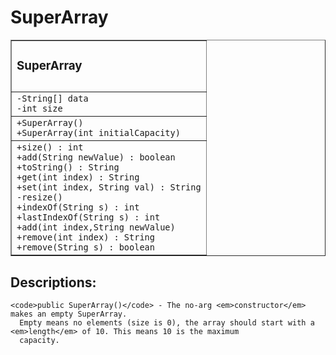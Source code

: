 
# SuperArray
  <table border="1px">
    <tr>
      <td>
        <h3>SuperArray<h3>
      </td>
    </tr>
    <tr>
      <td>
        <code>-String[] data
-int size</code>
      </td>
    </tr>
    <tr>
      <td>
        <code>+SuperArray()
+SuperArray(int initialCapacity)</code>
      </td>
    </tr>
    <tr>
      <td>
        <code>+size() : int
+add(String newValue) : boolean
+toString() : String
+get(int index) : String
+set(int index, String val) : String
-resize()
+indexOf(String s) : int
+lastIndexOf(String s) : int
+add(int index,String newValue)
+remove(int index) : String
+remove(String s) : boolean</code>
</td>
    </tr>
  </table>

## Descriptions:
    <code>public SuperArray()</code> - The no-arg <em>constructor</em> makes an empty SuperArray.
      Empty means no elements (size is 0), the array should start with a <em>length</em> of 10. This means 10 is the maximum
      capacity.
